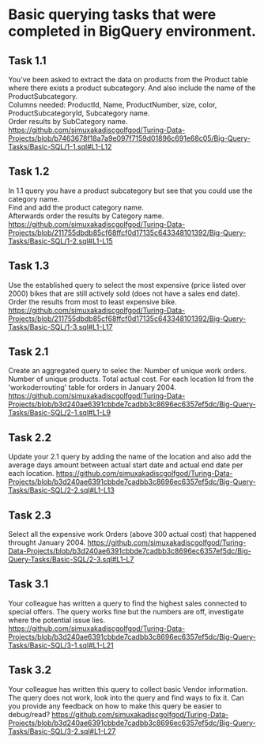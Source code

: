# Basic querying tasks that were completed in BigQuery environment.  
## Task 1.1
You’ve been asked to extract the data on products from the Product table where there exists a product subcategory. And also include the name of the ProductSubcategory.  
Columns needed: ProductId, Name, ProductNumber, size, color, ProductSubcategoryId, Subcategory name.  
Order results by SubCategory name.  
https://github.com/simuxakadiscgolfgod/Turing-Data-Projects/blob/b7463678f18a7a9e097f7159d01896c691e68c05/Big-Query-Tasks/Basic-SQL/1-1.sql#L1-L12  
## Task 1.2
In 1.1 query you have a product subcategory but see that you could use the category name.  
Find and add the product category name.  
Afterwards order the results by Category name.  
https://github.com/simuxakadiscgolfgod/Turing-Data-Projects/blob/211755dbdb85cf68ffcf0d17135c643348101392/Big-Query-Tasks/Basic-SQL/1-2.sql#L1-L15
## Task 1.3  
Use the established query to select the most expensive (price listed over 2000) bikes that are still actively sold (does not have a sales end date).
Order the results from most to least expensive bike.
https://github.com/simuxakadiscgolfgod/Turing-Data-Projects/blob/211755dbdb85cf68ffcf0d17135c643348101392/Big-Query-Tasks/Basic-SQL/1-3.sql#L1-L17
## Task 2.1
Create an aggregated query to selec the:
Number of unique work orders.
Number of unique products.
Total actual cost.
For each location Id from the 'workoderrouting' table for orders in January 2004.
https://github.com/simuxakadiscgolfgod/Turing-Data-Projects/blob/b3d240ae6391cbbde7cadbb3c8696ec6357ef5dc/Big-Query-Tasks/Basic-SQL/2-1.sql#L1-L9
## Task 2.2
Update your 2.1 query by adding the name of the location and also add the average days amount between actual start date and actual end date per each location.
https://github.com/simuxakadiscgolfgod/Turing-Data-Projects/blob/b3d240ae6391cbbde7cadbb3c8696ec6357ef5dc/Big-Query-Tasks/Basic-SQL/2-2.sql#L1-L13
## Task 2.3
Select all the expensive work Orders (above 300 actual cost) that happened throught January 2004.
https://github.com/simuxakadiscgolfgod/Turing-Data-Projects/blob/b3d240ae6391cbbde7cadbb3c8696ec6357ef5dc/Big-Query-Tasks/Basic-SQL/2-3.sql#L1-L7
## Task 3.1
Your colleague has written a query to find the highest sales connected to special offers. The query works fine but the numbers are off, investigate where the potential issue lies.
https://github.com/simuxakadiscgolfgod/Turing-Data-Projects/blob/b3d240ae6391cbbde7cadbb3c8696ec6357ef5dc/Big-Query-Tasks/Basic-SQL/3-1.sql#L1-L21
## Task 3.2
Your colleague has written this query to collect basic Vendor information. The query does not work, look into the query and find ways to fix it. Can you provide any feedback on how to make this query be easier to debug/read?
https://github.com/simuxakadiscgolfgod/Turing-Data-Projects/blob/b3d240ae6391cbbde7cadbb3c8696ec6357ef5dc/Big-Query-Tasks/Basic-SQL/3-2.sql#L1-L27
